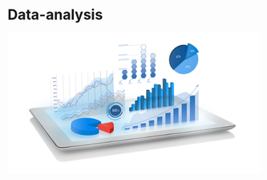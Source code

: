 # Data-analysis
![MarkDown](https://github.com/vit050587/Data-analysis/blob/master/analysis_data.png)
